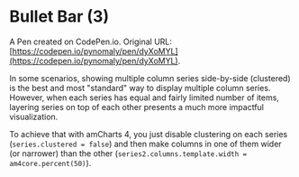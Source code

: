 # Bullet Bar (3)

A Pen created on CodePen.io. Original URL: [https://codepen.io/pynomaly/pen/dyXoMYL](https://codepen.io/pynomaly/pen/dyXoMYL).

In some scenarios, showing multiple column series side-by-side (clustered) is the best and most "standard" way to display multiple column series. However, when each series has equal and fairly limited number of items, layering series on top of each other presents a much more impactful visualization.

To achieve that with amCharts 4, you just disable clustering on each series (<code>series.clustered = false</code>) and then make columns in one of them wider (or narrower) than the other (<code>series2.columns.template.width = am4core.percent(50)</code>).
